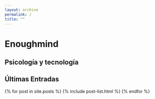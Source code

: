 ```yaml
---
layout: archive
permalink: /
title: ""
---
```


<div id="landing-content">
    <h1 class="landing-site-title">Enoughmind</h1>
    <h2 class="landing-site-subtitle">Psicología y tecnología</h2>
</div>
<div class="post-list">
    <h2>Últimas Entradas</h2>
    {% for post in site.posts %}
        {% include post-list.html %}
    {% endfor %}
</div><!-- /.post-list -->